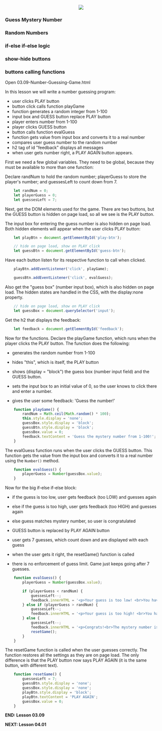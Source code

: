 <!-- ## Lesson 03.09 -->

<p align="center">
<img src="../../images/lessons/ND-JS-Bootcamp-Lesson-Banner-0309.jpg">
</p>

### Guess Mystery Number
### Random Numbers
### if-else if-else logic
### show-hide buttons
### buttons calling functions

Open 03.09-Number-Guessing-Game.html

In this lesson we will write a number guessing program:

- user clicks PLAY button
- button click calls function playGame
- function generates a random integer from 1-100
- input box and GUESS button replace PLAY button
- player enters number from 1-100
- player clicks GUESS button
- button calls function evalGuess
- function gets value from input box and converts it to a real number
- compares user guess number to the random number
- h2 tag of id "feedback" displays all messages
- when user gets number right, a PLAY AGAIN button appears.

First we need a few global variables. They need to be global, because they must be available to more than one function:

Declare randNum to hold the random number;
playerGuess to store the player's number;
and guessesLeft to count down from 7. 

```js
    let randNum = 0;
    let playerGuess = 0;
    let guessesLeft = 7;
```

Next, get the DOM elements used for the game. There are two buttons, but the GUESS button is hidden on page load, so all we see is the PLAY button. 

The input box for entering the guess number is also hidden on page load. Both hidden elements will appear when the user clicks PLAY button:

```js
    let playBtn = document.getElementById('play-btn');

    // hide on page load, show on PLAY click 
    let guessBtn = document.getElementById('guess-btn');
```

Have each button listen for its respective function to call when clicked.

```js
    playBtn.addEventListener('click', playGame);

    guessBtn.addEventListener('click', evalGuess);
```

Also get the "guess box" (number input box), which is also hidden on page load. The hidden states are handled in the CSS, with the display:none property.

```js
    // hide on page load, show on PLAY click 
    let guessBox = document.querySelector('input');
```

Get the h2 that displays the feedback:

```js
    let feedback = document.getElementById('feedback');
```

Now for the functions. Declare the playGame function, which runs when the player clicks the PLAY button. The function does the following:

- generates the random number from 1-100

- hides "this", which is itself, the PLAY button

- shows (display = "block") the guess box (number input field) and the GUESS button.

- sets the input box to an initial value of 0, so the user knows to click there and enter a number.

- gives the user some feedback: 'Guess the number!'

```js
    function playGame() {
        randNum = Math.ceil(Math.random() * 100);
        this.style.display = 'none';
        guessBox.style.display = 'block';
        guessBtn.style.display = 'block';
        guessBox.value = 0;
        feedback.textContent = 'Guess the mystery number from 1-100!';
    }
```

The evalGuess function runs when the user clicks the GUESS button. This function gets the value from the input box and converts it to a real number using the `Number()` method.

```js
    function evalGuess() {
        playerGuess = Number(guessBox.value);
    }
```

Now for the big if-else if-else block:

- if the guess is too low, user gets feedback (too LOW) and guesses again

- else if the guess is too high, user gets feedback (too HIGH) and guesses again 

- else guess matches mystery number, so user is congratulated

- GUESS button is replaced by PLAY AGAIN button

- user gets 7 guesses, which count down and are displayed with each guess

- when the user gets it right, the resetGame()
 function is called

- there is no enforcement of guess limit. Game just keeps going after 7 guesses.

```js
    function evalGuess() {
        playerGuess = Number(guessBox.value);

        if (playerGuess < randNum) {
            guessesLeft--;
            feedback.innerHTML = '<p>Your guess is too low! <br>You have ' + guessesLeft + ' guesses left!</p>';
        } else if (playerGuess > randNum) {
            guessesLeft--;
            feedback.innerHTML = '<p>Your guess is too high! <br>You have ' + guessesLeft + ' guesses left!</p>';
        } else {
            guessesLeft--;
            feedback.innerHTML = '<p>Congrats!<br>The mystery number is indeed ' + randNum + '! <br>You got it in ' + (7 - guessesLeft) + ' guesses!</p>';
            resetGame();
        }
    }
```

The resetGame function is called when the user guesses correctly. The function restores all the settings as they are on page load. The only difference is that the PLAY button now says PLAY AGAIN (it is the same button, with different text).

```js
    function resetGame() {
        guessesLeft = 7;
        guessBtn.style.display = 'none';
        guessBox.style.display = 'none';
        playBtn.style.display = 'block';
        playBtn.textContent = 'PLAY AGAIN';
        guessBox.value = 0;
    }
```

**END: Lesson 03.09**

**NEXT: Lesson 04.01**

   
